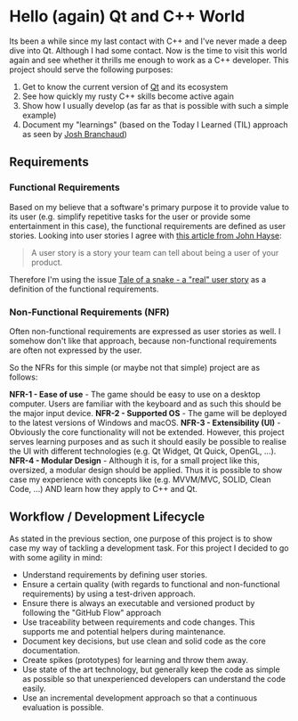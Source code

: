 # Hello (again) Qt and C++ World
Its been a while since my last contact with C++ and I've never made a deep dive into Qt. Although I had some contact. Now is the time to visit this world again and see whether it thrills me enough to work as a C++ developer. This project should serve the following purposes:
1. Get to know the current version of [Qt](https://www.qt.io/) and its ecosystem
2. See how quickly my rusty C++ skills become active again
3. Show how I usually develop (as far as that is possible with such a simple example)
4. Document my "learnings" (based on the Today I Learned (TIL) approach as seen by [Josh Branchaud](https://github.com/jbranchaud/til))

## Requirements
### Functional Requirements
Based on my believe that a software's primary purpose it to provide value to its user (e.g. simplify repetitive tasks for the user or provide some entertainment in this case), the functional requirements are defined as user stories. Looking into user stories I agree with [this article from John Hayse](https://johnhayes.medium.com/the-forgotten-agility-of-user-stories-d24bde0f8b0a):
> A user story is a story your team can tell about being a user of your product.

Therefore I'm using the issue [Tale of a snake - a "real" user story](https://github.com/suchja/awesome-qt-snake/issues/1) as a definition of the functional requirements.

### Non-Functional Requirements (NFR)
Often non-functional requirements are expressed as user stories as well. I somehow don't like that approach, because non-functional requirements are often not expressed by the user.

So the NFRs for this simple (or maybe not that simple) project are as follows:

**NFR-1 - Ease of use** - The game should be easy to use on a desktop computer. Users are familiar with the keyboard and as such this should be the major input device.
**NFR-2 - Supported OS** - The game will be deployed to the latest versions of Windows and macOS.
**NFR-3 - Extensibility (UI)** - Obviously the core functionality will not be extended. However, this project serves learning purposes and as such it should easily be possible to realise the UI with different technologies (e.g. Qt Widget, Qt Quick, OpenGL, ...).
**NFR-4 - Modular Design** - Although it is, for a small project like this, oversized, a modular design should be applied. Thus it is possible to show case my experience with concepts like (e.g. MVVM/MVC, SOLID, Clean Code, ...) AND learn how they apply to C++ and Qt.

## Workflow / Development Lifecycle
As stated in the previous section, one purpose of this project is to show case my way of tackling a development task. For this project I decided to go with some agility in mind:
- Understand requirements by defining user stories.
- Ensure a certain quality (with regards to functional and non-functional requirements) by using a test-driven approach.
- Ensure there is always an executable and versioned product by following the "GitHub Flow" approach
- Use traceability between requirements and code changes. This supports me and potential helpers during maintenance.
- Document key decisions, but use clean and solid code as the core documentation.
- Create spikes (prototypes) for learning and throw them away.
- Use state of the art technology, but generally keep the code as simple as possible so that unexperienced developers can understand the code easily.
- Use an incremental development approach so that a continuous evaluation is possible.
